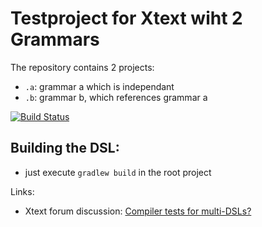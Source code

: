 # Testproject for Xtext wiht 2 Grammars

The repository contains 2 projects:

* `.a`: grammar a which is independant
* `.b`: grammar b, which references grammar a

[![Build Status](https://travis-ci.org/tmtron/ex.xtext.twog.svg?label=travis)](https://travis-ci.org/tmtron/ex.xtext.twog/builds) 

## Building the DSL: 

* just execute `gradlew build` in the root project

Links:

* Xtext forum discussion: [Compiler tests for multi-DSLs?](https://www.eclipse.org/forums/index.php/t/1091347/)

